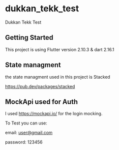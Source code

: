 # dukkan_tekk_test

Dukkan Tekk Test

## Getting Started

This project is using Flutter version 2.10.3 & dart 2.16.1

## State managment
the state managment used in this project is Stacked

https://pub.dev/packages/stacked

## MockApi used for Auth
I used https://mockapi.io/ for the login mocking.

To Test you can use: 

email: user@gmail.com 

password: 123456


